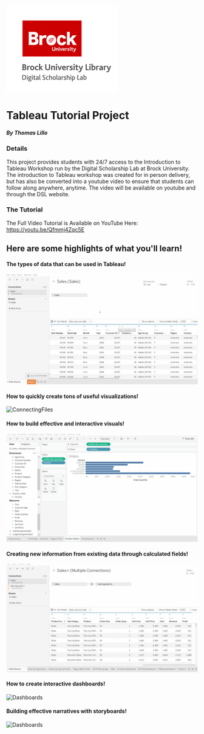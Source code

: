 ![DSL Logo][dsllogo]

# Tableau Tutorial Project
##### By Thomas Lillo

### Details

This project provides students with 24/7 access to the Introduction to Tableau Workshop run by the Digital Scholarship Lab at Brock University. The introduction to Tableau workshop was created for in person delivery, but has also be converted into a youtube video to ensure that students can follow along anywhere, anytime. The video will be available on youtube and through the DSL website.

### The Tutorial

The Full Video Tutorial is Available on YouTube Here: https://youtu.be/Qfmmj4Zqc5E

## Here are some highlights of what you'll learn!

#### The types of data that can be used in Tableau!

![ConnectingFiles](assets/images/ConnectingFiles.gif)

#### How to quickly create tons of useful visualizations!

![ConnectingFiles](assets/images/Profitchallenge.gif)

#### How to build effective and interactive visuals!

![ConnectingFiles](assets/images/ImprovingVisualizations.gif)

#### Creating new information from existing data through calculated fields!

![ConnectingFiles](assets/images/CalculatedFields.gif)

#### How to create interactive dashboards!

![Dashboards](assets/images/profitsdashboard.gif)

#### Building effective narratives with storyboards!

![Dashboards](assets/images/CreatingStories.gif)

<!--- Please use reference style images so that it is easier to update pictures later --->

[dsllogo]: dsl_logo.png
[tablogo]: Tableau-logo.jpg
